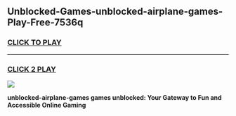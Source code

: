 
## Unblocked-Games-unblocked-airplane-games-Play-Free-7536q
<h3>
<a href="https://premium76.site?title=unblocked-airplane-games&ref=10A">CLICK TO PLAY</a></h3>
<hr>

<h3>
<a href="https://premium76.site?title=unblocked-airplane-games&ref=10A">CLICK 2 PLAY</a>
  
</h3>

<a href="https://premium76.site?title=unblocked-airplane-games&ref=10A"><img src="https://clearcache.store/games.png"></a>


**unblocked-airplane-games games unblocked: Your Gateway to Fun and Accessible Online Gaming**
